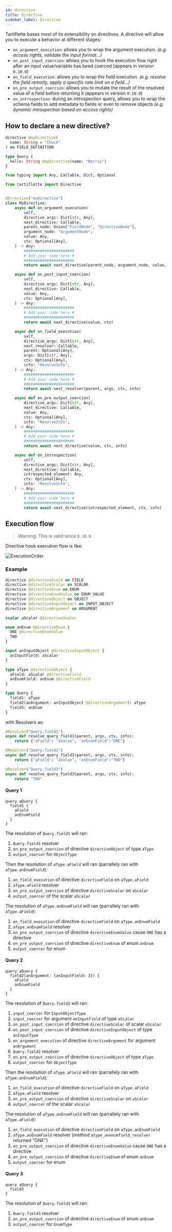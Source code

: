 ```yaml
---
id: directive
title: Directive
sidebar_label: Directive
---
```


Tartiflette bases most of its extensibility on directives. A directive will allow you to execute a behavior at different stages:

* `on_argument_execution`: allows you to wrap the argument execution. _(e.g. access rights, validate the input format...)_
* `on_post_input_coercion`: allows you to hook the execution flow right after an input value/variable has beed coerced (appears in version `0.10.0`)
* `on_field_execution`: allows you to wrap the field execution. _(e.g. resolve the field remotly, apply a specific rate limit on a field...)_
* `on_pre_output_coercion`: allows you to mutate the result of the resolved value of a field before returning it (appears in version `0.10.0`)
* `on_introspection`: during an introspection query, allows you to wrap the schema fields to add metadata to fields or even to remove objects _(e.g. dynamic introspection based on access rights)_

## How to declare a new directive?

```graphql
directive @myDirective(
  name: String = "Chuck"
) on FIELD_DEFINITION

type Query {
  hello: String @myDirective(name: "Norris")
}
```

```python
from typing import Any, Callable, Dict, Optional

from tartiflette import Directive


@Directive("myDirective")
class MyDirective:
    async def on_argument_execution(
        self,
        directive_args: Dict[str, Any],
        next_directive: Callable,
        parent_node: Union["FieldNode", "DirectiveNode"],
        argument_node: "ArgumentNode",
        value: Any,
        ctx: Optional[Any],
    ) -> Any:
        ######################
        # Add your code here #
        ######################
        return await next_directive(parent_node, argument_node, value, ctx)

    async def on_post_input_coercion(
        self,
        directive_args: Dict[str, Any],
        next_directive: Callable,
        value: Any,
        ctx: Optional[Any],
    ) -> Any:
        ######################
        # Add your code here #
        ######################
        return await next_directive(value, ctx)

    async def on_field_execution(
        self,
        directive_args: Dict[str, Any],
        next_resolver: Callable,
        parent: Optional[Any],
        args: Dict[str, Any],
        ctx: Optional[Any],
        info: "ResolveInfo",
    ) -> Any:
        ######################
        # Add your code here #
        ######################
        return await next_resolver(parent, args, ctx, info)

    async def on_pre_output_coercion(
        directive_args: Dict[str, Any],
        next_directive: Callable,
        value: Any,
        ctx: Optional[Any],
        info: "ResolveInfo",
    ) -> Any:
        ######################
        # Add your code here #
        ######################
        return await next_directive(value, ctx, info)

    async def on_introspection(
        self,
        directive_args: Dict[str, Any],
        next_directive: Callable,
        introspected_element: Any,
        ctx: Optional[Any],
        info: "ResolveInfo",
    ) -> Any:
        ######################
        # Add your code here #
        ######################
        return await next_directive(introspected_element, ctx, info)
```

## Execution flow

> Warning: This is valid since `0.10.0`.

Directive hook execution flow is like:

![ExecutionOrder](/docs/assets/execution-order.png)

### Example

```graphql
directive @directiveField on FIELD
directive @directiveScalar on SCALAR
directive @directiveEnum on ENUM
directive @directiveEnumValue on ENUM_VALUE
directive @directiveObject on OBJECT
directive @directiveInputObject on INPUT_OBJECT
directive @directiveArgument on ARGUMENT

scalar aScalar @directiveScalar

enum anEnum @directiveEnum {
  ONE @directiveEnumValue
  TWO
}

input anInputObject @directiveInputObject {
  anInputField: aScalar
}

type aType @directiveObject {
  aField: aScalar @directiveField
  anEnumField: anEnum @directiveField
}

type Query {
  field1: aType
  field2(anArgument: anInputObject @directiveArgument): aType
  field3: anEnum
}
```

with Resolvers as:

```python
@Resolver("Query.field1")
async def resolve_query_field1(parent, args, ctx, info):
    return {"aField": "aValue", "anEnumField":"ONE"}

@Resolver("Query.field2")
async def resolve_query_field2(parent, args, ctx, info):
    return {"aField": "aValue", "anEnumField":"TWO"}

@Resolver("Query.field3")
async def resolve_query_field3(parent, args, ctx, info):
    return "TWO"
```

#### Query 1

```
query aQuery {
  field1 {
    aField
    anEnumField
  }
}
```

The resolution of `Query.field1` will ran:
1. `Query.field1` resolver
2. `on_pre_output_coercion` of directive `directiveObject` of type `aType`
3. `output_coercer` for `ObjectType`

Then the resolution of `aType.aField` will ran (parrallely ran with `aType.anEnumField`):
1. `on_field_execution` of directive `directiveField` on `aType.aField`
2. `aType.aField` resolver
3. `on_pre_output_coercion` of directive `directiveScalar` on `aScalar`
4. `output_coercer` of the scalar `aScalar`

The resolution of `aType.anEnumField` will ran (parrallely ran with `aType.aField`):
1. `on_field_execution` of directive `directiveField` on `aType.anEnumField`
2. `aType.anEnumField` resolver
3. `on_pre_output_coercion` of directive `directiveEnumValue` cause `ONE` has a directive
4. `on_pre_output_coercion` of directive `directiveEnum` of enum `anEnum`
5. `output_coercer` for enum

#### Query 2

```
query aQuery {
  field2(anArgument: {anInputField: 3}) {
    aField
    anEnumField
  }
}
```

The resolution of `Query.field2` will ran:
1. `input_coercer` for `InputObjectType`
2. `input_coercer` for argument `anInputField` of type `aScalar`
3. `on_post_input_coercion` of directive `directiveScalar` of scalar `aScalar`
4. `on_post_input_coercion` of directive `directiveInputObject` of type `anInputType`
5. `on_argument_execution` of directive `directiveArgument` for argument `anArgument`
6. `Query.field2` resolver
7. `on_pre_output_coercion` of directive `directiveObject` of type `aType`
8. `output_coercer` for `ObjectType`

Then the resolution of `aType.aField` will ran (parrallely ran with `aType.anEnumField`):
1. `on_field_execution` of directive `directiveField` on `aType.aField`
2. `aType.aField` resolver
3. `on_pre_output_coercion` of directive `directiveScalar` on `aScalar`
4. `output_coercer` of the scalar `aScalar`

The resolution of `aType.anEnumField` will ran (parrallely ran with `aType.aField`):
1. `on_field_execution` of directive `directiveField` on `aType.anEnumField`
2. `aType.anEnumField` resolver (method `atype_anenumfield_resolver` returned "ONE")
3. `on_pre_output_coercion` of directive `directiveEnumValue` cause `ONE` has a directive
4. `on_pre_output_coercion` of directive `directiveEnum` of enum `anEnum`
5. `output_coercer` for enum

#### Query 3

```
query aQuery {
  field3
}
```

The resolution of `Query.field3` will ran:
1. `Query.field3` resolver
2. `on_pre_output_coercion` of directive `directiveEnum` of enum `anEnum`
3. `output_coercer` for `EnumType`
